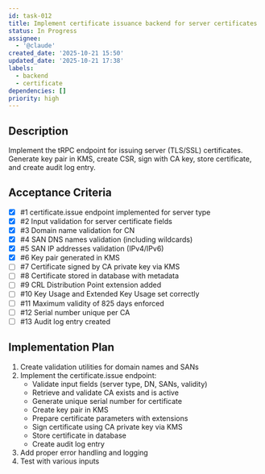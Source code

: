 ```yaml
---
id: task-012
title: Implement certificate issuance backend for server certificates
status: In Progress
assignee:
  - '@claude'
created_date: '2025-10-21 15:50'
updated_date: '2025-10-21 17:38'
labels:
  - backend
  - certificate
dependencies: []
priority: high
---
```


## Description

<!-- SECTION:DESCRIPTION:BEGIN -->
Implement the tRPC endpoint for issuing server (TLS/SSL) certificates. Generate key pair in KMS, create CSR, sign with CA key, store certificate, and create audit log entry.
<!-- SECTION:DESCRIPTION:END -->

## Acceptance Criteria
<!-- AC:BEGIN -->
- [x] #1 certificate.issue endpoint implemented for server type
- [x] #2 Input validation for server certificate fields
- [x] #3 Domain name validation for CN
- [x] #4 SAN DNS names validation (including wildcards)
- [x] #5 SAN IP addresses validation (IPv4/IPv6)
- [x] #6 Key pair generated in KMS
- [ ] #7 Certificate signed by CA private key via KMS
- [ ] #8 Certificate stored in database with metadata
- [ ] #9 CRL Distribution Point extension added
- [ ] #10 Key Usage and Extended Key Usage set correctly
- [ ] #11 Maximum validity of 825 days enforced
- [ ] #12 Serial number unique per CA
- [ ] #13 Audit log entry created
<!-- AC:END -->

## Implementation Plan

<!-- SECTION:PLAN:BEGIN -->
1. Create validation utilities for domain names and SANs
2. Implement the certificate.issue endpoint:
   - Validate input fields (server type, DN, SANs, validity)
   - Retrieve and validate CA exists and is active
   - Generate unique serial number for certificate
   - Create key pair in KMS
   - Prepare certificate parameters with extensions
   - Sign certificate using CA private key via KMS
   - Store certificate in database
   - Create audit log entry
3. Add proper error handling and logging
4. Test with various inputs
<!-- SECTION:PLAN:END -->
